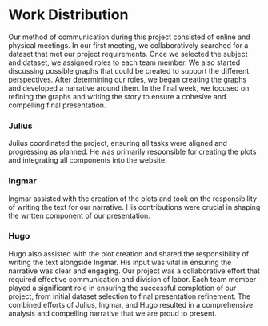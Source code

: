 # Work Distribution

Our method of communication during this project consisted of online and physical meetings. In our first meeting, we collaboratively searched for a dataset that met our project requirements. Once we selected the subject and dataset, we assigned roles to each team member. We also started discussing possible graphs that could be created to support the different perspectives.
After determining our roles, we began creating the graphs and developed a narrative around them. In the final week, we focused on refining the graphs and writing the story to ensure a cohesive and compelling final presentation.

### Julius
Julius coordinated the project, ensuring all tasks were aligned and progressing as planned. He was primarily responsible for creating the plots and integrating all components into the website.

### Ingmar
Ingmar assisted with the creation of the plots and took on the responsibility of writing the text for our narrative. His contributions were crucial in shaping the written component of our presentation.

### Hugo
Hugo also assisted with the plot creation and shared the responsibility of writing the text alongside Ingmar. His input was vital in ensuring the narrative was clear and engaging.
Our project was a collaborative effort that required effective communication and division of labor. Each team member played a significant role in ensuring the successful completion of our project, from initial dataset selection to final presentation refinement. The combined efforts of Julius, Ingmar, and Hugo resulted in a comprehensive analysis and compelling narrative that we are proud to present.
